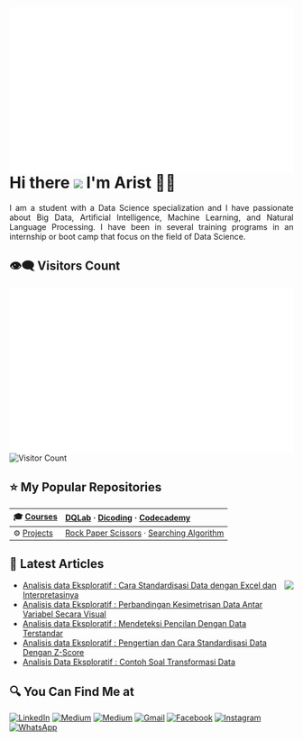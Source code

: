 <img align='right' src = "https://github.com/myarist/github-stats-transparent/blob/output/generated/overview.svg">

# Hi there <img src="https://github.com/TheDudeThatCode/TheDudeThatCode/blob/master/Assets/Hi.gif" width="30px"> I'm Arist 🧑🏻

<p align="justify">
  I am a student with a Data Science specialization and I have passionate about Big Data, Artificial Intelligence, Machine Learning, and Natural Language Processing. I have been in several training programs in an internship or boot camp that focus on the field of Data Science.
</p>

## 👁‍🗨 Visitors Count


<img align='right' src = "https://github.com/myarist/github-stats-transparent/blob/output/generated/languages.svg">

![Visitor Count](https://profile-counter.glitch.me/{myarist}/count.svg)

 ## ⭐ My Popular Repositories

| 🎓 [Courses](https://github.com/myarist/Courses) | [DQLab](https://github.com/MyArist/DQLab) · [Dicoding](https://github.com/myarist/Dicoding) · [Codecademy](https://github.com/myarist/Codecademy) |
|:--------|:--------------------|
| ⚙  [Projects](https://github.com/myarist/Projects) | [Rock Paper Scissors](https://github.com/myarist/Rock-Paper-Scissors) · [Searching Algorithm](https://github.com/myarist/Searching-Program) | 

## 📃 Latest Articles

<img align='right' src="https://media0.giphy.com/media/f6hnhHkks8bk4jwjh3/giphy.gif" height="150px">

<!-- BLOG-POST-LIST:START -->
- [Analisis data Eksploratif : Cara Standardisasi Data dengan Excel dan Interpretasinya](https://www.belajarstatistics.com/blog/2021/06/03/cara-standardisasi-data-dengan-excel/)
- [Analisis data Eksploratif : Perbandingan Kesimetrisan Data Antar Variabel Secara Visual](https://www.belajarstatistics.com/blog/2021/06/02/perbandingan-kesimetrisan-data-antar-variabel/)
- [Analisis data Eksploratif : Mendeteksi Pencilan Dengan Data Terstandar](https://www.belajarstatistics.com/blog/2021/06/01/mendeteksi-pencilan-dengan-data-terstandar/)
- [Analisis data Eksploratif : Pengertian dan Cara Standardisasi Data Dengan Z-Score](https://www.belajarstatistics.com/blog/2021/05/31/pengertian-dan-cara-standardisasi-data/)
- [Analisis Data Eksploratif : Contoh Soal Transformasi Data](https://www.belajarstatistics.com/blog/2021/05/30/contoh-soal-transformasi-data/)
<!-- BLOG-POST-LIST:END -->

## 🔍 You Can Find Me at

<p>
  <a href="https://www.linkedin.com/in/myarist" target="_blank"><img alt="LinkedIn" src="https://img.shields.io/badge/linkedin-%230077B5.svg?&style=for-the-badge&logo=linkedin&logoColor=white" /></a>  
  <a href="https://medium.com/@myarist" target="_blank"><img alt="Medium" src="https://img.shields.io/badge/medium-%2312100E.svg?&style=for-the-badge&logo=medium&logoColor=white" /></a>  
  <a href="https://www.kaggle.com/myarist" target="_blank"><img alt="Medium" src="https://img.shields.io/badge/Kaggle-2C8EBB?&style=for-the-badge&logo=kaggle&logoColor=white" /></a>  
  <a href="mailto:aristyanto2320@gmail.com" target="_blank"><img alt="Gmail" src="https://img.shields.io/badge/gmail-D14836?&style=for-the-badge&logo=gmail&logoColor=white"/></a>    
  <a href="https://www.facebook.com/myarist" target="_blank"><img alt="Facebook" src="https://img.shields.io/badge/facebook-%231877F2.svg?&style=for-the-badge&logo=facebook&logoColor=white" /></a>  
  <a href="https://www.instagram.com/my_arist" target="_blank"><img alt="Instagram" src="https://img.shields.io/badge/instagram-%23E4405F.svg?&style=for-the-badge&logo=instagram&logoColor=white" /></a>  
<!--   <a href="https://twitter.com/my_arist" target="_blank"><img alt="Twitter" src="https://img.shields.io/badge/twitter-%231DA1F2.svg?&style=for-the-badge&logo=twitter&logoColor=white" /></a>   -->
  <a href="https://wa.me/" target="_blank"><img alt="WhatsApp" src="https://img.shields.io/badge/WhatsApp-25D366?style=for-the-badge&logo=whatsapp&logoColor=white" /></a>  
</p>
